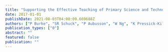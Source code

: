 ```yaml
---
title: "Supporting the Effective Teaching of Primary Science and Technology: a discrete choice experiment approach"
date: 2017-01-01
publishDate: 2021-08-03T04:08:09.669688Z
authors: ["P Burke", "SR Schuck", "P Aubusson", "W Ng", "K Pressick-Kilborn", "TA Palmer"]
publication_types: ["0"]
abstract: ""
featured: false
publication: ""
---
```


